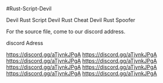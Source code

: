 #Rust-Script-Devil

Devil Rust Script 
Devil Rust Cheat 
Devil Rust Spoofer 

For the source file, come to our discord address.

discord Adress 

https://discord.gg/aTjynkJPgA
https://discord.gg/aTjynkJPgA
https://discord.gg/aTjynkJPgA
https://discord.gg/aTjynkJPgA
https://discord.gg/aTjynkJPgA
https://discord.gg/aTjynkJPgA
https://discord.gg/aTjynkJPgA
https://discord.gg/aTjynkJPgA
